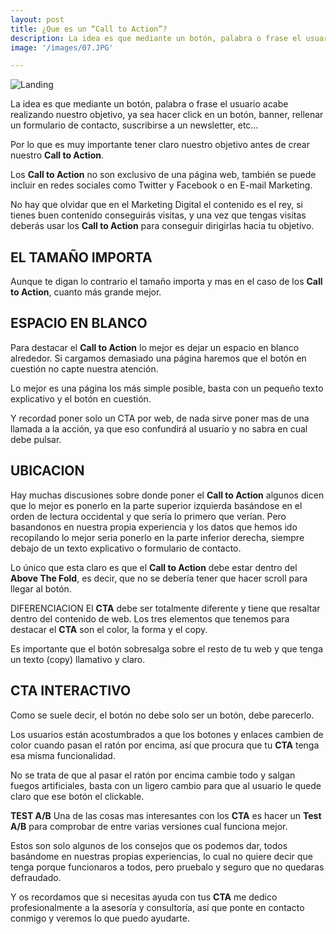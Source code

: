 ```yaml
---
layout: post
title: ¿Que es un “Call to Action”?
description: La idea es que mediante un botón, palabra o frase el usuario acabe realizando nuestro objetivo, ya sea hacer click en un botón, banner, rellenar un formulario de contacto, suscribirse a un newsletter, etc…
image: '/images/07.JPG'

---
```

![Landing]({{site.baseurl}}/images/07.JPG)

La idea es que mediante un botón, palabra o frase el usuario acabe realizando nuestro objetivo, ya sea hacer click en un botón, banner, rellenar un formulario de contacto, suscribirse a un newsletter, etc…

Por lo que es muy importante tener claro nuestro objetivo antes de crear nuestro **Call to Action**.

Los **Call to Action** no son exclusivo de una página web, también se puede incluir en redes sociales como Twitter y Facebook o en E-mail Marketing.

No hay que olvidar que en el Marketing Digital el contenido es el rey, si tienes buen contenido conseguirás visitas, y una vez que tengas visitas deberás usar los **Call to Action** para conseguir dirigirlas hacia tu objetivo.

## EL TAMAÑO IMPORTA
Aunque te digan lo contrario el tamaño importa y mas en el caso de los **Call to Action**, cuanto más grande mejor.

## ESPACIO EN BLANCO
Para destacar el **Call to Action** lo mejor es dejar un espacio en blanco alrededor. Si cargamos demasiado una página haremos que el botón en cuestión no capte nuestra atención.

Lo mejor es una página los más simple posible, basta con un pequeño texto explicativo y el botón en cuestión.

Y recordad poner solo un CTA por web, de nada sirve poner mas de una llamada a la acción, ya que eso confundirá al usuario y no sabra en cual debe pulsar.

## UBICACION
Hay muchas discusiones sobre donde poner el **Call to Action** algunos dicen que lo mejor es ponerlo en la parte superior izquierda basándose en el orden de lectura occidental y que sería lo primero que verían. Pero basandonos en nuestra propia experiencia y los datos que hemos ido recopilando lo mejor seria ponerlo en la parte inferior derecha, siempre debajo de un texto explicativo o formulario de contacto.

Lo único que esta claro es que el **Call to Action** debe estar dentro del **Above The Fold**, es decir, que no se debería tener que hacer scroll para llegar al botón.

DIFERENCIACION
El **CTA** debe ser totalmente diferente y tiene que resaltar dentro del contenido de web. Los tres elementos que tenemos para destacar el **CTA** son el color, la forma y el copy.

Es importante que el botón sobresalga sobre el resto de tu web y que tenga un texto (copy) llamativo y claro.

## CTA INTERACTIVO
Como se suele decir, el botón no debe solo ser un botón, debe parecerlo.

Los usuarios están acostumbrados a que los botones y enlaces cambien de color cuando pasan el ratón por encima, así que procura que tu **CTA** tenga esa misma funcionalidad.

No se trata de que al pasar el ratón por encima cambie todo y salgan fuegos artificiales, basta con un ligero cambio para que al usuario le quede claro que ese botón el clickable.

**TEST A/B**
Una de las cosas mas interesantes con los **CTA** es hacer un **Test A/B** para comprobar de entre varias versiones cual funciona mejor.

Estos son solo algunos de los consejos que os podemos dar, todos basándome en nuestras propias experiencias, lo cual no quiere decir que tenga porque funcionaros a todos, pero pruebalo y seguro que no quedaras defraudado.

Y os recordamos que si necesitas ayuda con tus **CTA** me dedico profesionalmente a la asesoría y consultoría, así que ponte en contacto conmigo y veremos lo que puedo ayudarte.